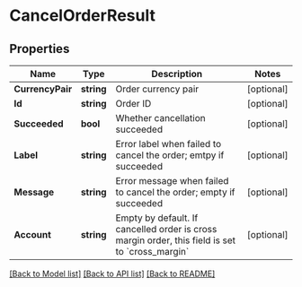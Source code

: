 # CancelOrderResult

## Properties

Name | Type | Description | Notes
------------ | ------------- | ------------- | -------------
**CurrencyPair** | **string** | Order currency pair | [optional] 
**Id** | **string** | Order ID | [optional] 
**Succeeded** | **bool** | Whether cancellation succeeded | [optional] 
**Label** | **string** | Error label when failed to cancel the order; emtpy if succeeded | [optional] 
**Message** | **string** | Error message when failed to cancel the order; empty if succeeded | [optional] 
**Account** | **string** | Empty by default. If cancelled order is cross margin order, this field is set to &#x60;cross_margin&#x60; | [optional] 

[[Back to Model list]](../README.md#documentation-for-models) [[Back to API list]](../README.md#documentation-for-api-endpoints) [[Back to README]](../README.md)


